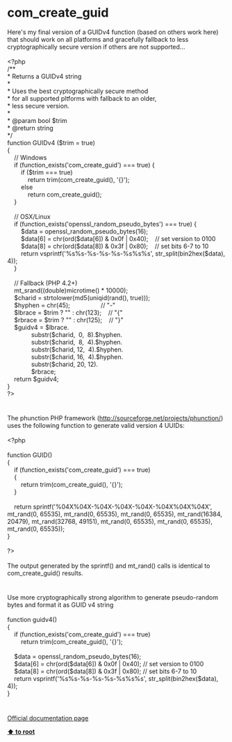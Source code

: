 # com_create_guid




<div class="phpcode"><span class="html">
Here&apos;s my final version of a GUIDv4 function (based on others work here) that should work on all platforms and gracefully fallback to less cryptographically secure version if others are not supported...<br><br><span class="default">&lt;?php<br></span><span class="comment">/**<br> * Returns a GUIDv4 string<br> *<br> * Uses the best cryptographically secure method <br> * for all supported pltforms with fallback to an older, <br> * less secure version.<br> *<br> * @param bool $trim<br> * @return string<br> */<br></span><span class="keyword">function </span><span class="default">GUIDv4 </span><span class="keyword">(</span><span class="default">$trim </span><span class="keyword">= </span><span class="default">true</span><span class="keyword">)<br>{<br>&#xA0; &#xA0; </span><span class="comment">// Windows<br>&#xA0; &#xA0; </span><span class="keyword">if (</span><span class="default">function_exists</span><span class="keyword">(</span><span class="string">&apos;com_create_guid&apos;</span><span class="keyword">) === </span><span class="default">true</span><span class="keyword">) {<br>&#xA0; &#xA0; &#xA0; &#xA0; if (</span><span class="default">$trim </span><span class="keyword">=== </span><span class="default">true</span><span class="keyword">)<br>&#xA0; &#xA0; &#xA0; &#xA0; &#xA0; &#xA0; return </span><span class="default">trim</span><span class="keyword">(</span><span class="default">com_create_guid</span><span class="keyword">(), </span><span class="string">&apos;{}&apos;</span><span class="keyword">);<br>&#xA0; &#xA0; &#xA0; &#xA0; else<br>&#xA0; &#xA0; &#xA0; &#xA0; &#xA0; &#xA0; return </span><span class="default">com_create_guid</span><span class="keyword">();<br>&#xA0; &#xA0; }<br><br>&#xA0; &#xA0; </span><span class="comment">// OSX/Linux<br>&#xA0; &#xA0; </span><span class="keyword">if (</span><span class="default">function_exists</span><span class="keyword">(</span><span class="string">&apos;openssl_random_pseudo_bytes&apos;</span><span class="keyword">) === </span><span class="default">true</span><span class="keyword">) {<br>&#xA0; &#xA0; &#xA0; &#xA0; </span><span class="default">$data </span><span class="keyword">= </span><span class="default">openssl_random_pseudo_bytes</span><span class="keyword">(</span><span class="default">16</span><span class="keyword">);<br>&#xA0; &#xA0; &#xA0; &#xA0; </span><span class="default">$data</span><span class="keyword">[</span><span class="default">6</span><span class="keyword">] = </span><span class="default">chr</span><span class="keyword">(</span><span class="default">ord</span><span class="keyword">(</span><span class="default">$data</span><span class="keyword">[</span><span class="default">6</span><span class="keyword">]) &amp; </span><span class="default">0x0f </span><span class="keyword">| </span><span class="default">0x40</span><span class="keyword">);&#xA0; &#xA0; </span><span class="comment">// set version to 0100<br>&#xA0; &#xA0; &#xA0; &#xA0; </span><span class="default">$data</span><span class="keyword">[</span><span class="default">8</span><span class="keyword">] = </span><span class="default">chr</span><span class="keyword">(</span><span class="default">ord</span><span class="keyword">(</span><span class="default">$data</span><span class="keyword">[</span><span class="default">8</span><span class="keyword">]) &amp; </span><span class="default">0x3f </span><span class="keyword">| </span><span class="default">0x80</span><span class="keyword">);&#xA0; &#xA0; </span><span class="comment">// set bits 6-7 to 10<br>&#xA0; &#xA0; &#xA0; &#xA0; </span><span class="keyword">return </span><span class="default">vsprintf</span><span class="keyword">(</span><span class="string">&apos;%s%s-%s-%s-%s-%s%s%s&apos;</span><span class="keyword">, </span><span class="default">str_split</span><span class="keyword">(</span><span class="default">bin2hex</span><span class="keyword">(</span><span class="default">$data</span><span class="keyword">), </span><span class="default">4</span><span class="keyword">));<br>&#xA0; &#xA0; }<br><br>&#xA0; &#xA0; </span><span class="comment">// Fallback (PHP 4.2+)<br>&#xA0; &#xA0; </span><span class="default">mt_srand</span><span class="keyword">((double)</span><span class="default">microtime</span><span class="keyword">() * </span><span class="default">10000</span><span class="keyword">);<br>&#xA0; &#xA0; </span><span class="default">$charid </span><span class="keyword">= </span><span class="default">strtolower</span><span class="keyword">(</span><span class="default">md5</span><span class="keyword">(</span><span class="default">uniqid</span><span class="keyword">(</span><span class="default">rand</span><span class="keyword">(), </span><span class="default">true</span><span class="keyword">)));<br>&#xA0; &#xA0; </span><span class="default">$hyphen </span><span class="keyword">= </span><span class="default">chr</span><span class="keyword">(</span><span class="default">45</span><span class="keyword">);&#xA0; &#xA0; &#xA0; &#xA0; &#xA0; &#xA0; &#xA0; &#xA0; &#xA0; </span><span class="comment">// &quot;-&quot;<br>&#xA0; &#xA0; </span><span class="default">$lbrace </span><span class="keyword">= </span><span class="default">$trim </span><span class="keyword">? </span><span class="string">&quot;&quot; </span><span class="keyword">: </span><span class="default">chr</span><span class="keyword">(</span><span class="default">123</span><span class="keyword">);&#xA0; &#xA0; </span><span class="comment">// &quot;{&quot;<br>&#xA0; &#xA0; </span><span class="default">$rbrace </span><span class="keyword">= </span><span class="default">$trim </span><span class="keyword">? </span><span class="string">&quot;&quot; </span><span class="keyword">: </span><span class="default">chr</span><span class="keyword">(</span><span class="default">125</span><span class="keyword">);&#xA0; &#xA0; </span><span class="comment">// &quot;}&quot;<br>&#xA0; &#xA0; </span><span class="default">$guidv4 </span><span class="keyword">= </span><span class="default">$lbrace</span><span class="keyword">.<br>&#xA0; &#xA0; &#xA0; &#xA0; &#xA0; &#xA0; &#xA0; </span><span class="default">substr</span><span class="keyword">(</span><span class="default">$charid</span><span class="keyword">,&#xA0; </span><span class="default">0</span><span class="keyword">,&#xA0; </span><span class="default">8</span><span class="keyword">).</span><span class="default">$hyphen</span><span class="keyword">.<br>&#xA0; &#xA0; &#xA0; &#xA0; &#xA0; &#xA0; &#xA0; </span><span class="default">substr</span><span class="keyword">(</span><span class="default">$charid</span><span class="keyword">,&#xA0; </span><span class="default">8</span><span class="keyword">,&#xA0; </span><span class="default">4</span><span class="keyword">).</span><span class="default">$hyphen</span><span class="keyword">.<br>&#xA0; &#xA0; &#xA0; &#xA0; &#xA0; &#xA0; &#xA0; </span><span class="default">substr</span><span class="keyword">(</span><span class="default">$charid</span><span class="keyword">, </span><span class="default">12</span><span class="keyword">,&#xA0; </span><span class="default">4</span><span class="keyword">).</span><span class="default">$hyphen</span><span class="keyword">.<br>&#xA0; &#xA0; &#xA0; &#xA0; &#xA0; &#xA0; &#xA0; </span><span class="default">substr</span><span class="keyword">(</span><span class="default">$charid</span><span class="keyword">, </span><span class="default">16</span><span class="keyword">,&#xA0; </span><span class="default">4</span><span class="keyword">).</span><span class="default">$hyphen</span><span class="keyword">.<br>&#xA0; &#xA0; &#xA0; &#xA0; &#xA0; &#xA0; &#xA0; </span><span class="default">substr</span><span class="keyword">(</span><span class="default">$charid</span><span class="keyword">, </span><span class="default">20</span><span class="keyword">, </span><span class="default">12</span><span class="keyword">).<br>&#xA0; &#xA0; &#xA0; &#xA0; &#xA0; &#xA0; &#xA0; </span><span class="default">$rbrace</span><span class="keyword">;<br>&#xA0; &#xA0; return </span><span class="default">$guidv4</span><span class="keyword">;<br>}<br></span><span class="default">?&gt;</span>
</span>
</div>
  

#


<div class="phpcode"><span class="html">
The phunction PHP framework (<a href="http://sourceforge.net/projects/phunction/" rel="nofollow" target="_blank">http://sourceforge.net/projects/phunction/</a>) uses the following function to generate valid version 4 UUIDs:<br><br><span class="default">&lt;?php<br><br></span><span class="keyword">function </span><span class="default">GUID</span><span class="keyword">()<br>{<br>&#xA0; &#xA0; if (</span><span class="default">function_exists</span><span class="keyword">(</span><span class="string">&apos;com_create_guid&apos;</span><span class="keyword">) === </span><span class="default">true</span><span class="keyword">)<br>&#xA0; &#xA0; {<br>&#xA0; &#xA0; &#xA0; &#xA0; return </span><span class="default">trim</span><span class="keyword">(</span><span class="default">com_create_guid</span><span class="keyword">(), </span><span class="string">&apos;{}&apos;</span><span class="keyword">);<br>&#xA0; &#xA0; }<br><br>&#xA0; &#xA0; return </span><span class="default">sprintf</span><span class="keyword">(</span><span class="string">&apos;%04X%04X-%04X-%04X-%04X-%04X%04X%04X&apos;</span><span class="keyword">, </span><span class="default">mt_rand</span><span class="keyword">(</span><span class="default">0</span><span class="keyword">, </span><span class="default">65535</span><span class="keyword">), </span><span class="default">mt_rand</span><span class="keyword">(</span><span class="default">0</span><span class="keyword">, </span><span class="default">65535</span><span class="keyword">), </span><span class="default">mt_rand</span><span class="keyword">(</span><span class="default">0</span><span class="keyword">, </span><span class="default">65535</span><span class="keyword">), </span><span class="default">mt_rand</span><span class="keyword">(</span><span class="default">16384</span><span class="keyword">, </span><span class="default">20479</span><span class="keyword">), </span><span class="default">mt_rand</span><span class="keyword">(</span><span class="default">32768</span><span class="keyword">, </span><span class="default">49151</span><span class="keyword">), </span><span class="default">mt_rand</span><span class="keyword">(</span><span class="default">0</span><span class="keyword">, </span><span class="default">65535</span><span class="keyword">), </span><span class="default">mt_rand</span><span class="keyword">(</span><span class="default">0</span><span class="keyword">, </span><span class="default">65535</span><span class="keyword">), </span><span class="default">mt_rand</span><span class="keyword">(</span><span class="default">0</span><span class="keyword">, </span><span class="default">65535</span><span class="keyword">));<br>}<br><br></span><span class="default">?&gt;<br></span><br>The output generated by the sprintf() and mt_rand() calls is identical to com_create_guid() results.</span>
</div>
  

#


<div class="phpcode"><span class="html">
Use more cryptographically strong algorithm to generate pseudo-random bytes and format it as GUID v4 string<br><br>function guidv4()<br>{<br>&#xA0; &#xA0; if (function_exists(&apos;com_create_guid&apos;) === true)<br>&#xA0; &#xA0; &#xA0; &#xA0; return trim(com_create_guid(), &apos;{}&apos;);<br><br>&#xA0; &#xA0; $data = openssl_random_pseudo_bytes(16);<br>&#xA0; &#xA0; $data[6] = chr(ord($data[6]) &amp; 0x0f | 0x40); // set version to 0100<br>&#xA0; &#xA0; $data[8] = chr(ord($data[8]) &amp; 0x3f | 0x80); // set bits 6-7 to 10<br>&#xA0; &#xA0; return vsprintf(&apos;%s%s-%s-%s-%s-%s%s%s&apos;, str_split(bin2hex($data), 4));<br>}</span>
</div>
  

#

[Official documentation page](https://www.php.net/manual/en/function.com-create-guid.php)

**[⬆ to root](/)**